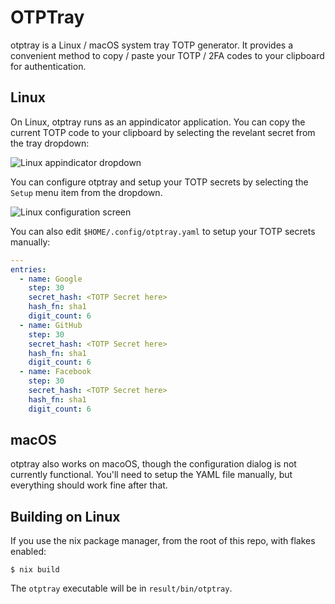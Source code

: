 # OTPTray

otptray is a Linux / macOS system tray TOTP generator. It provides a
convenient method to copy / paste your TOTP / 2FA codes to your
clipboard for authentication.

## Linux

On Linux, otptray runs as an appindicator application. You can copy
the current TOTP code to your clipboard by selecting the revelant
secret from the tray dropdown:

![Linux appindicator dropdown](https://raw.github.com/blakesmith/otptray/master/assets/linux_dropdown.png)

You can configure otptray and setup your TOTP secrets by selecting the
`Setup` menu item from the dropdown.

![Linux configuration screen](https://raw.github.com/blakesmith/otptray/master/assets/linux_configure.png)

You can also edit `$HOME/.config/otptray.yaml` to setup your TOTP
secrets manually:

```yaml
---
entries:
  - name: Google
    step: 30
    secret_hash: <TOTP Secret here>
    hash_fn: sha1
    digit_count: 6
  - name: GitHub
    step: 30
    secret_hash: <TOTP Secret here>
    hash_fn: sha1
    digit_count: 6
  - name: Facebook
    step: 30
    secret_hash: <TOTP Secret here>
    hash_fn: sha1
    digit_count: 6
```

## macOS

otptray also works on macoOS, though the configuration dialog is not
currently functional. You'll need to setup the YAML file manually, but
everything should work fine after that.

## Building on Linux

If you use the nix package manager, from the root of this repo, with flakes enabled:

```
$ nix build
```

The `otptray` executable will be in `result/bin/otptray`.
